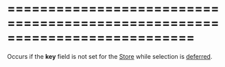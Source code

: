 ===========================================================================
===========================================================================

<!--shortDescription-->
Occurs if the **key** field is not set for the [Store](/Documentation/Guide/Data_Layer/Data_Layer/#Creating_DataSource/What_Are_Stores) while selection is [deferred](/Documentation/ApiReference/UI_Widgets/dxDataGrid/Configuration/selection/#deferred).
<!--/shortDescription-->

<!--fullDescription-->

<!--/fullDescription-->